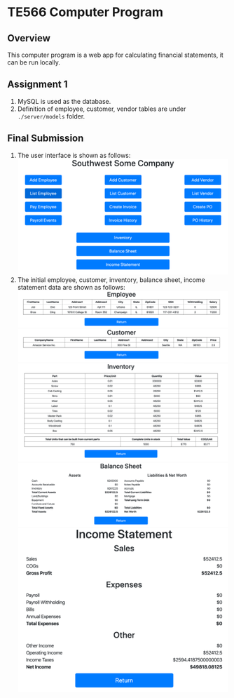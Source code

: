 # TE566 Computer Program
## Overview
This computer program is a web app for calculating financial statements, it can be 
run locally.
## Assignment 1
1. MySQL is used as the database.
2. Definition of employee, customer, vendor tables are under `./server/models` folder.
## Final Submission
1. The user interface is shown as follows:
![userInterface](/screenshot/UI.png)
2. The initial employee, customer, inventory, balance sheet, income statement data are shown as follows:
![employee](/screenshot/Employee.png)
![customer](/screenshot/Customer.png)
![inventory](/screenshot/Inventory.png)
![balanceSheet](/screenshot/BalanceSheet.png)
![IncomeStatement](/screenshot/IncomeStatement.png)